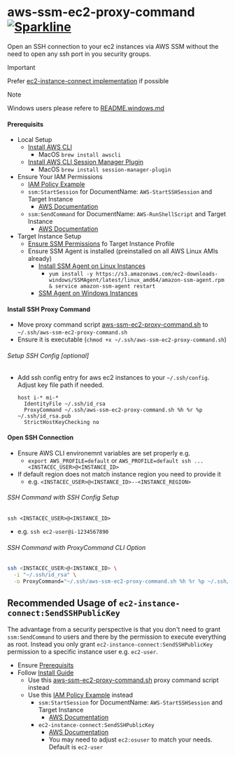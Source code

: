 # aws-ssm-ec2-proxy-command [![Sparkline](https://stars.medv.io/qoomon/aws-ssm-ec2-proxy-command.svg)](https://stars.medv.io/qoomon/aws-ssm-ec2-proxy-command)

Open an SSH connection to your ec2 instances via AWS SSM without the need to open any ssh port in you security groups.

> [!Important]
> Prefer [ec2-instance-connect implementation](#recommended-usage-of-ec2-instance-connectsendsshpublickey) if possible

> [!Note]
> Windows users please refere to [README.windows.md](README.windows.md)

#### Prerequisits
* Local Setup
  * [Install AWS CLI](https://docs.aws.amazon.com/cli/latest/userguide/cli-chap-install.html)
    * MacOS `brew install awscli`  
  * [Install AWS CLI Session Manager Plugin](https://docs.aws.amazon.com/systems-manager/latest/userguide/session-manager-working-with-install-plugin.html)
    * MacOS `brew install session-manager-plugin`   
* Ensure Your IAM Permissions
  * [IAM Policy Example](aws-ssm-ec2-iam-policy.json)
  * `ssm:StartSession` for DocumentName: `AWS-StartSSHSession` and Target Instance
    * [AWS Documentation](https://docs.aws.amazon.com/systems-manager/latest/userguide/getting-started-restrict-access-examples.html)
  * `ssm:SendCommand` for DocumentName: `AWS-RunShellScript` and Target Instance
    * [AWS Documentation](https://docs.aws.amazon.com/systems-manager/latest/userguide/sysman-rc-setting-up.html)
* Target Instance Setup
  * [Ensure SSM Permissions](https://docs.aws.amazon.com/systems-manager/latest/userguide/setup-instance-profile.html) fo Target Instance Profile
  * Ensure SSM Agent is installed (preinstalled on all AWS Linux AMIs already)
    * [Install SSM Agent on Linux Instances](https://docs.aws.amazon.com/systems-manager/latest/userguide/sysman-install-ssm-agent.html)
      * `yum install -y https://s3.amazonaws.com/ec2-downloads-windows/SSMAgent/latest/linux_amd64/amazon-ssm-agent.rpm & service amazon-ssm-agent restart`
    * [SSM Agent on Windows Instances](https://docs.aws.amazon.com/systems-manager/latest/userguide/sysman-install-ssm-win.html)
  
#### Install SSH Proxy Command
  * Move proxy command script [aws-ssm-ec2-proxy-command.sh](aws-ssm-ec2-proxy-command.sh) to `~/.ssh/aws-ssm-ec2-proxy-command.sh`
  * Ensure it is executable (`chmod +x ~/.ssh/aws-ssm-ec2-proxy-command.sh`)

###### Setup SSH Config [optional]
* Add ssh config entry for aws ec2 instances to your `~/.ssh/config`. Adjust key file path if needed.
  ```ssh-config
  host i-* mi-*
    IdentityFile ~/.ssh/id_rsa
    ProxyCommand ~/.ssh/aws-ssm-ec2-proxy-command.sh %h %r %p ~/.ssh/id_rsa.pub
    StrictHostKeyChecking no
  ```

#### Open SSH Connection
* Ensure AWS CLI environemnt variables are set properly e.g. 
  * `export AWS_PROFILE=default` or `AWS_PROFILE=default ssh ... <INSTACEC_USER>@<INSTANCE_ID>`
* If default region does not match instance region you need to provide it
  * e.g. `<INSTACEC_USER>@<INSTANCE_ID>--<INSTANCE_REGION>`
###### SSH Command with SSH Config Setup
`ssh <INSTACEC_USER>@<INSTANCE_ID>`
* e.g. `ssh ec2-user@i-1234567890`
###### SSH Command with ProxyCommand CLI Option
```sh
ssh <INSTACEC_USER>@<INSTANCE_ID> \
  -i "~/.ssh/id_rsa" \
  -o ProxyCommand="~/.ssh/aws-ssm-ec2-proxy-command.sh %h %r %p ~/.ssh/id_rsa.pub"
```

## Recommended Usage of `ec2-instance-connect:SendSSHPublicKey`
The advantage from a security perspective is that you don't need to grant `ssm:SendCommand` to users and there by the permission to execute everything as root.
Instead you only grant `ec2-instance-connect:SendSSHPublicKey` permission to a specific instance user e.g. `ec2-user`.
* Ensure [Prerequisits](#prerequisits)
* Follow [Install Guide](#install-ssh-proxy-command)
  * Use this [aws-ssm-ec2-proxy-command.sh](ec2-instance-connect/aws-ssm-ec2-proxy-command.sh) proxy command script instead
  * Use this [IAM Policy Example](ec2-instance-connect/aws-ssm-ec2-iam-policy.json) instead
    * `ssm:StartSession` for DocumentName: `AWS-StartSSHSession` and Target Instance
      * [AWS Documentation](https://docs.aws.amazon.com/systems-manager/latest/userguide/getting-started-restrict-access-examples.html)
    * `ec2-instance-connect:SendSSHPublicKey`
      * [AWS Documentation](https://docs.aws.amazon.com/systems-manager/latest/userguide/sysman-rc-setting-up.html)
      * You may need to adjust `ec2:osuser` to match your needs. Default is `ec2-user`

